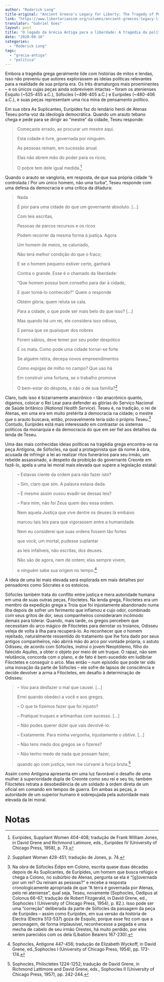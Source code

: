 ```yaml
---
author: "Roderick Long"
title-original: "Ancient Greece's Legacy for Liberty: The Tragedy of Politics"
link: "https://www.libertarianism.org/columns/ancient-greeces-legacy-liberty-tragedy-politics"
translator: "Gabriel Goes"
layout: post
title: "O legado da Grécia Antiga para a liberdade: A tragédia da política"
date: "2020-09-16"
categories:   
  - "Roderick Long"
tags: 
  - "grecia-antiga"
  - "politica"
---
```

Embora a tragédia grega geralmente lide com histórias de mitos e lendas, isso não preveniu que autores explorassem as ideias políticas relevantes para a realidade de sua própria era. Os três dramaturgos mais proeminentes – e os únicos cujas peças ainda sobrevivem intactas – foram os atenienses Ésquilo (~525-455 a.C.), Sófocles (~496-405 a.C.) e Eurípides (~480-406 a.C.), e suas peças representam uma rica mina de pensamento político.

Em sua obra As Suplicantes, Eurípides faz do lendário herói de Atenas Teseu porta-voz da ideologia democrática. Quando um arauto tebano chega e pede para se dirigir ao “mestre” da cidade, Teseu responde:

> Começaste errado, ao procurar um mestre aqui.
> 
> Esta cidade é livre, governada por ninguém.
> 
> As pessoas reinam, em sucessão anual.
> 
> Elas não abrem mão do poder para os ricos;
> 
> O pobre tem dele igual medida.[^1]

Quando o arauto se vangloria, em resposta, de que sua própria cidade “é controlada / Por um único homem, não uma turba”, Teseu responde com uma defesa da democracia e uma crítica da ditadura:

> Nada
> 
> É pior para uma cidade do que um governante absoluto. \[...\]
> 
> Com leis escritas,
> 
> Pessoas de parcos recursos e os ricos
> 
> Podem recorrer da mesma forma à justiça. Agora
> 
> Um homem de meios, se caluniado,
> 
> Não terá melhor condição do que o fraco;
> 
> E se o homem pequeno estiver certo, ganhará
> 
> Contra o grande. Esse é o chamado da liberdade:
> 
> “Que homem possui bom conselho para dar à cidade,
> 
> E quer torná-lo conhecido?” Quem o responde
> 
> Obtém glória; quem reluta se cala.
> 
> Para a cidade, o que pode ser mais belo do que isso? \[...\]
> 
> Mas quando há um rei, ele considera isso odioso,
> 
> E pensa que se quaisquer dos nobres
> 
> Forem sábios, deve temer por seu poder despótico
> 
> E os mata. Como pode uma cidade tornar-se forte
> 
> Se alguém retira, decepa novos empreendimentos
> 
> Como espigas de milho no campo? Que uso há
> 
> Em construir uma fortuna, se o trabalho promove
> 
> O bem-estar do déspota, e não o de sua família?[^2]

Claro, tudo isso é bizarramente anacrônico – tão anacrônico quanto, digamos, colocar o Rei Lear para defender as glórias do Serviço Nacional de Saúde britânico (_National Health Service_). Teseu é, na tradição, o rei de Atenas, em uma era em muito pretérita à democracia na cidade; o mestre que o arauto buscava, então, provavelmente teria sido o próprio Teseu.[^3] Contudo, Eurípides está mais interessado em contrastar os sistemas políticos da monarquia e da democracia do que em ser fiel aos detalhes da lenda de Teseu.

Uma das mais conhecidas ideias políticas na tragédia grega encontra-se na peça Antígona, de Sófocles, na qual a protagonista que dá nome à obra, acusada de infringir a lei ao realizar ritos funerários para seu irmão, um rebelde assassinado, a despeito da proibição do governante Creonte em fazê-lo, apela a uma lei moral mais elevada que supere a legislação estatal:

> – Estavas ciente da ordem para não fazer isto?
> 
> – Sim, claro que sim. A palavra estava dada.
> 
> – E mesmo assim ousou evadir-se dessas leis?
> 
> – Para mim, não foi Zeus quem deu essa ordem.
> 
> Nem aquela Justiça que vive dentre os deuses lá embaixo
> 
> marcou tais leis para que vigorassem entre a humanidade.
> 
> Nem eu considerei que suas ordens fossem tão fortes
> 
> que você, um mortal, pudesse suplantar
> 
> as leis infalíveis, não escritas, dos deuses.
> 
> Não são de agora, nem de ontem; elas sempre vivem,
> 
> e ninguém sabe sua origem no tempo.[^4]

A ideia de uma lei mais elevada será explorada em mais detalhes por pensadores como Sócrates e os estoicos.

Sófocles também trata do conflito entre justiça e mera autoridade humana em uma de suas outras peças, Filoctetes. Na lenda grega, Filoctetes era um membro da expedição grega a Troia que foi injustamente abandonado numa ilha depois de sofrer um ferimento que inflamou e cujo odor, combinado com seus gritos de dor, seus companheiros consideraram incômodo demais para tolerar. Quando, mais tarde, os gregos percebem que necessitam do arco mágico de Filoctetes para derrotar os troianos, Odisseu veleja de volta à ilha para recuperá-lo. Ao reconhecer que o homem rejeitado, naturalmente ressentido do tratamento que lhe fora dado por seus antigos companheiros, não abrirá mão do arco por vontade própria, o astuto Odisseu, de acordo com Sófocles, instrui o jovem Neoptólemo, filho do falecido Aquiles, a obter o objeto por meio de um truque. O rapaz, não sem relutância, concorda com o plano, e de fato é bem-sucedido em ludibriar Filoctetes e conseguir o arco. Mas então – num episódio que pode ter sido uma inovação da parte de Sófocles – ele sofre de lapsos de consciência e decide devolver a arma a Filoctetes, em desafio à determinação de Odisseu:

> – Vou para desfazer o mal que causei. \[...\]
> 
> Errei quando obedeci a você e aos gregos.
> 
> – O que te fizemos fazer que foi injusto?
> 
> – Pratiquei truques e artimanhas com sucesso. \[...\]
> 
> – Não podes querer dizer que vais devolvê-lo.
> 
> – Exatamente. Para minha vergonha, injustamente o obtive. \[...\]
> 
> – Não tens medo dos gregos se o fizeres?
> 
> – Não tenho medo de nada que possam fazer,
> 
> quando ajo com justiça; nem me curvarei à força bruta.[^5]

Assim como Antígona apresenta em uma luz favorável o desafio de uma mulher à superioridade dupla de Creonte como seu rei e seu tio, também Filoctetes retrata a desobediência de um soldado à ordem direta de um oficial em comando em tempos de guerra. Em ambas as peças, a autoridade de um superior humano é sobrepujada pela autoridade mais elevada da lei moral.

# Notas

[^1]: Euripides, Suppliant Women 404-408; tradução de Frank William Jones, in David Grene and Richmond Latimore, eds., Euripides IV (University of Chicago Press, 1958), p. 73.

[^2]: Suppliant Women 428-451; tradução de Jones, p. 74.

[^3]: Na obra de Sófocles Édipo em Colono, escrita quase duas décadas depois de As Suplicantes, de Eurípides, um homem que busca refúgio e chega a Colono, no subúrbio de Atenas, pergunta se ela é “\[g\]overnada por um rei? Ou reinam as pessoas?” e recebe a resposta cronologicamente apropriada de que “A terra é governada por Atenas, pelo rei ateniense”, qual seja, Teseu, novamente (Sophocles, Oedipus at Colonus 66-67; tradução de Robert Fitzgerald, in David Grene, ed., Sophocles I (University of Chicago Press, 1954), p. 82.). Isso pode ser uma “correção” deliberada da parte de Sófocles da passagem da peça de Eurípides – assim como Eurípides, em sua versão da história de Electra (Electra 513-537) goza de Ésquilo, porque esse fez com que a personagem, de forma implausível, reconhecesse a pegada e uma mecha de cabelo de seu irmão Orestes, há muito perdido, por eles serem parecidos com os dela (Libation Bearers 167-230).

[^4]: Sophocles, Antigone 447-456; tradução de Elizabeth Wyckoff, in David Grene, ed.,Sophocles I (University of Chicago Press, 1954), pp. 173-174.

[^5]: Sophocles, Philoctetes 1224-1252; tradução de David Grene, in Richmond Lattimore and David Grene, eds., Sophocles II (University of Chicago Press, 1957), pp. 242-244.
